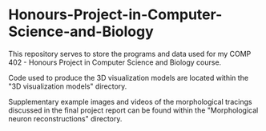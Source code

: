# Honours-Project-in-Computer-Science-and-Biology

This repository serves to store the programs and data used for my COMP 402 - Honours Project in Computer Science and Biology course. 

Code used to produce the 3D visualization models are located within the "3D visualization models" directory. 

Supplementary example images and videos of the morphological tracings discussed in the final project report can be found within the "Morphological neuron reconstructions" directory. 
